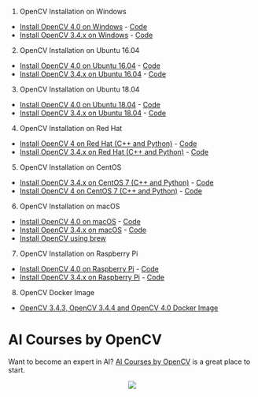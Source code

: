 1. OpenCV Installation on Windows
- [Install OpenCV 4.0 on Windows](https://www.learnopencv.com/install-opencv-4-on-windows/) - [Code](https://github.com/spmallick/learnopencv/tree/master/InstallScripts/Windows-4)
- [Install OpenCV 3.4.x on Windows](https://www.learnopencv.com/install-opencv-3-4-4-on-windows/) - [Code](https://github.com/spmallick/learnopencv/tree/master/InstallScripts/Windows-3)

2. OpenCV Installation on Ubuntu 16.04
- [Install OpenCV 4.0 on Ubuntu 16.04](https://www.learnopencv.com/install-opencv-4-on-ubuntu-16-04/) - [Code](https://github.com/spmallick/learnopencv/blob/master/InstallScripts/installOpenCV-4-on-Ubuntu-16-04.sh)
- [Install OpenCV 3.4.x on Ubuntu 16.04](https://www.learnopencv.com/install-opencv-3-4-4-ubuntu-16-04/) - [Code](https://github.com/spmallick/learnopencv/blob/master/InstallScripts/installOpenCV-3-on-Ubuntu-16-04.sh)

3. OpenCV Installation on Ubuntu 18.04
- [Install OpenCV 4.0 on Ubuntu 18.04](https://www.learnopencv.com/install-opencv-4-on-ubuntu-18-04/) - [Code](https://github.com/spmallick/learnopencv/blob/master/InstallScripts/installOpenCV-4-on-Ubuntu-18-04.sh)
- [Install OpenCV 3.4.x on Ubuntu 18.04](https://www.learnopencv.com/install-opencv-3-4-4-on-ubuntu-18-04/) - [Code](https://github.com/spmallick/learnopencv/blob/master/InstallScripts/installOpenCV-3-on-Ubuntu-18-04.sh)

4. OpenCV Installation on Red Hat
- [Install OpenCV 4 on Red Hat (C++ and Python)](https://www.learnopencv.com/install-opencv-4-on-red-hat/) - [Code](https://github.com/spmallick/learnopencv/blob/master/InstallScripts/installOpenCV-4-on-red-hat.sh)
- [Install OpenCV 3.4.x on Red Hat (C++ and Python)](https://www.learnopencv.com/install-opencv-3-4-4-on-red-hat/) - [Code](https://github.com/spmallick/learnopencv/blob/master/InstallScripts/installOpenCV-3-on-red-hat.sh)

5. OpenCV Installation on CentOS

- [Install OpenCV 3.4.x on CentOS 7 (C++ and Python)](https://www.learnopencv.com/install-opencv-3-4-4-on-centos-7/) - [Code](https://github.com/spmallick/learnopencv/blob/master/InstallScripts/installOpenCV-3-on-centos.sh)
- [Install OpenCV 4 on CentOS 7 (C++ and Python)](https://www.learnopencv.com/install-opencv-4-on-centos-7/) - [Code](https://github.com/spmallick/learnopencv/blob/master/InstallScripts/installOpenCV-4-on-centos.sh)

6. OpenCV Installation on macOS
- [Install OpenCV 4.0 on macOS](https://www.learnopencv.com/install-opencv-4-on-macos/) - [Code](https://github.com/spmallick/learnopencv/blob/master/InstallScripts/installOpenCV-4-macos.sh)
- [Install OpenCV 3.4.x on macOS](https://www.learnopencv.com/install-opencv-3-4-4-on-macos/) - [Code](https://github.com/spmallick/learnopencv/blob/master/InstallScripts/installOpenCV-3-macos.sh)
- [Install OpenCV using brew](https://www.learnopencv.com/install-opencv3-on-macos/)

7. OpenCV Installation on Raspberry Pi
- [Install OpenCV 4.0 on Raspberry Pi](https://www.learnopencv.com/install-opencv-4-on-raspberry-pi/) - [Code](https://github.com/spmallick/learnopencv/blob/master/InstallScripts/installOpenCV-4-raspberry-pi.sh)
- [Install OpenCV 3.4.x on Raspberry Pi](https://www.learnopencv.com/install-opencv-3-4-4-on-raspberry-pi/) - [Code](https://github.com/spmallick/learnopencv/blob/master/InstallScripts/installOpenCV-3-raspberry-pi.sh)

8. OpenCV Docker Image
- [OpenCV 3.4.3, OpenCV 3.4.4 and OpenCV 4.0 Docker Image](https://www.learnopencv.com/install-opencv-docker-image-ubuntu-macos-windows/)


# AI Courses by OpenCV

Want to become an expert in AI? [AI Courses by OpenCV](https://opencv.org/courses/) is a great place to start. 

<a href="https://opencv.org/courses/">
<p align="center"> 
<img src="https://www.learnopencv.com/wp-content/uploads/2020/04/AI-Courses-By-OpenCV-Github.png">
</p>
</a>
